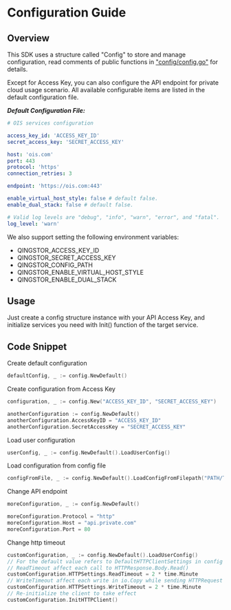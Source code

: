 # Configuration Guide

## Overview

This SDK uses a structure called "Config" to store and manage configuration, read comments of public functions in ["config/config.go"](https://github.com/shanhe-nsccjn/ois-sdk-go/blob/master/config/config.go) for details.

Except for Access Key, you can also configure the API endpoint for private cloud usage scenario. All available configurable items are listed in the default configuration file.

___Default Configuration File:___

``` yaml
# OIS services configuration

access_key_id: 'ACCESS_KEY_ID'
secret_access_key: 'SECRET_ACCESS_KEY'

host: 'ois.com'
port: 443
protocol: 'https'
connection_retries: 3

endpoint: 'https://ois.com:443'

enable_virtual_host_style: false # default false.
enable_dual_stack: false # default false.

# Valid log levels are "debug", "info", "warn", "error", and "fatal".
log_level: 'warn'
```

We also support setting the following environment variables:

- QINGSTOR_ACCESS_KEY_ID
- QINGSTOR_SECRET_ACCESS_KEY
- QINGSTOR_CONFIG_PATH
- QINGSTOR_ENABLE_VIRTUAL_HOST_STYLE
- QINGSTOR_ENABLE_DUAL_STACK

## Usage

Just create a config structure instance with your API Access Key, and initialize services you need with Init() function of the target service.

## Code Snippet

Create default configuration

```go
defaultConfig, _ := config.NewDefault()
```

Create configuration from Access Key

```go
configuration, _ := config.New("ACCESS_KEY_ID", "SECRET_ACCESS_KEY")

anotherConfiguration := config.NewDefault()
anotherConfiguration.AccessKeyID = "ACCESS_KEY_ID"
anotherConfiguration.SecretAccessKey = "SECRET_ACCESS_KEY"
```

Load user configuration

```go
userConfig, _ := config.NewDefault().LoadUserConfig()
```

Load configuration from config file

```go
configFromFile, _ := config.NewDefault().LoadConfigFromFilepath("PATH/TO/FILE")
```

Change API endpoint

```go
moreConfiguration, _ := config.NewDefault()

moreConfiguration.Protocol = "http"
moreConfiguration.Host = "api.private.com"
moreConfiguration.Port = 80
```

Change http timeout

```go
customConfiguration, _ := config.NewDefault().LoadUserConfig()
// For the default value refers to DefaultHTTPClientSettings in config package
// ReadTimeout affect each call to HTTPResponse.Body.Read()
customConfiguration.HTTPSettings.ReadTimeout = 2 * time.Minute
// WriteTimeout affect each write in io.Copy while sending HTTPRequest
customConfiguration.HTTPSettings.WriteTimeout = 2 * time.Minute
// Re-initialize the client to take effect
customConfiguration.InitHTTPClient()
```
